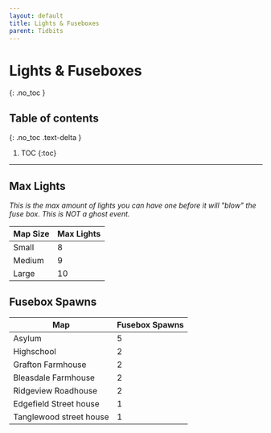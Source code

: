 ```yaml
---
layout: default
title: Lights & Fuseboxes
parent: Tidbits
---
```


# Lights & Fuseboxes
{: .no_toc }

## Table of contents
{: .no_toc .text-delta }

1. TOC
{:toc}

---

## Max Lights
*This is the max amount of lights you can have one before it will "blow" the fuse box. This is NOT a ghost event.*

| Map Size | Max Lights |
|----------|------------|
| Small    | 8          |
| Medium   | 9          |
| Large    | 10         |

## Fusebox Spawns

| Map                     | Fusebox Spawns |
|-------------------------|----------------|
| Asylum                  | 5              |
| Highschool              | 2              |
| Grafton Farmhouse       | 2              |
| Bleasdale Farmhouse     | 2              |
| Ridgeview Roadhouse     | 2              |
| Edgefield Street house  | 1              |
| Tanglewood street house | 1              |
